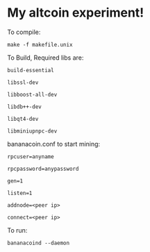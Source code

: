 
My altcoin experiment!
=====================


To compile:

	make -f makefile.unix 



To Build, Required libs are:

	build-essential

	libssl-dev

	libboost-all-dev

	libdb++-dev

	libqt4-dev

	libminiupnpc-dev




bananacoin.conf to start mining:

	rpcuser=anyname

 	rpcpassword=anypassword

	gen=1

	listen=1

	addnode=<peer ip>

	connect=<peer ip>


To run:

	bananacoind --daemon
  


